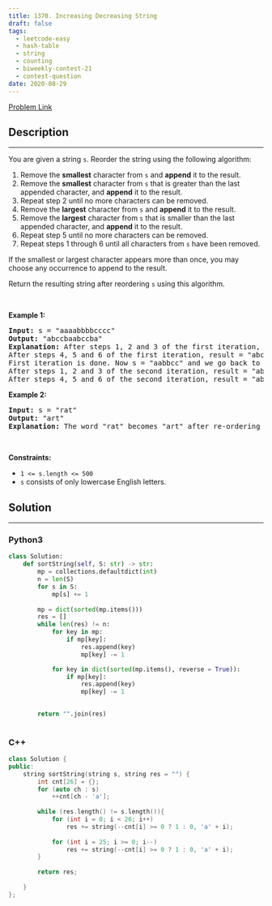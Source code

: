 ```yaml
---
title: 1370. Increasing Decreasing String
draft: false
tags: 
  - leetcode-easy
  - hash-table
  - string
  - counting
  - biweekly-contest-21
  - contest-question
date: 2020-08-29
---
```


[Problem Link](https://leetcode.com/problems/increasing-decreasing-string/)

## Description

---
<p>You are given a string <code>s</code>. Reorder the string using the following algorithm:</p>

<ol>
	<li>Remove the <strong>smallest</strong> character from <code>s</code> and <strong>append</strong> it to the result.</li>
	<li>Remove the <strong>smallest</strong> character from <code>s</code> that is greater than the last appended character, and <strong>append</strong> it to the result.</li>
	<li>Repeat step 2 until no more characters can be removed.</li>
	<li>Remove the <strong>largest</strong> character from <code>s</code> and <strong>append</strong> it to the result.</li>
	<li>Remove the <strong>largest</strong> character from <code>s</code> that is smaller than the last appended character, and <strong>append</strong> it to the result.</li>
	<li>Repeat step 5 until no more characters can be removed.</li>
	<li>Repeat steps 1 through 6 until all characters from <code>s</code> have been removed.</li>
</ol>

<p>If the smallest or largest character appears more than once, you may choose any occurrence to append to the result.</p>

<p>Return the resulting string after reordering <code>s</code> using this algorithm.</p>

<p>&nbsp;</p>
<p><strong class="example">Example 1:</strong></p>

<pre>
<strong>Input:</strong> s = &quot;aaaabbbbcccc&quot;
<strong>Output:</strong> &quot;abccbaabccba&quot;
<strong>Explanation:</strong> After steps 1, 2 and 3 of the first iteration, result = &quot;abc&quot;
After steps 4, 5 and 6 of the first iteration, result = &quot;abccba&quot;
First iteration is done. Now s = &quot;aabbcc&quot; and we go back to step 1
After steps 1, 2 and 3 of the second iteration, result = &quot;abccbaabc&quot;
After steps 4, 5 and 6 of the second iteration, result = &quot;abccbaabccba&quot;
</pre>

<p><strong class="example">Example 2:</strong></p>

<pre>
<strong>Input:</strong> s = &quot;rat&quot;
<strong>Output:</strong> &quot;art&quot;
<strong>Explanation:</strong> The word &quot;rat&quot; becomes &quot;art&quot; after re-ordering it with the mentioned algorithm.
</pre>

<p>&nbsp;</p>
<p><strong>Constraints:</strong></p>

<ul>
	<li><code>1 &lt;= s.length &lt;= 500</code></li>
	<li><code>s</code> consists of only lowercase English letters.</li>
</ul>


## Solution

---
### Python3
``` py title='increasing-decreasing-string'
class Solution:
    def sortString(self, S: str) -> str:
        mp = collections.defaultdict(int)
        n = len(S)
        for s in S:
            mp[s] += 1
        
        mp = dict(sorted(mp.items()))
        res = []
        while len(res) != n:
            for key in mp:
                if mp[key]:
                    res.append(key)
                    mp[key] -= 1

            for key in dict(sorted(mp.items(), reverse = True)):
                if mp[key]:
                    res.append(key)
                    mp[key] -= 1

        
        return "".join(res)
            
```
### C++
``` cpp title='increasing-decreasing-string'
class Solution {
public:
    string sortString(string s, string res = "") {
        int cnt[26] = {};
        for (auto ch : s)
            ++cnt[ch - 'a'];
        
        while (res.length() != s.length()){
            for (int i = 0; i < 26; i++)
                res += string(--cnt[i] >= 0 ? 1 : 0, 'a' + i);
            
            for (int i = 25; i >= 0; i--)
                res += string(--cnt[i] >= 0 ? 1 : 0, 'a' + i);
        }
        
        return res;
            
    }
};
```

